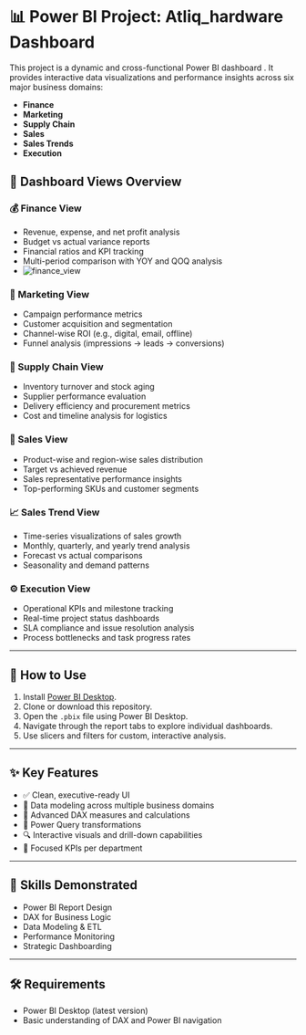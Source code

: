 
# 📊 Power BI Project: Atliq_hardware Dashboard

This project is a dynamic and cross-functional Power BI dashboard . It provides interactive data visualizations and performance insights across six major business domains:

- **Finance**
- **Marketing**
- **Supply Chain**
- **Sales**
- **Sales Trends**
- **Execution**

## 🧭 Dashboard Views Overview

### 💰 Finance View
- Revenue, expense, and net profit analysis
- Budget vs actual variance reports
- Financial ratios and KPI tracking
- Multi-period comparison with YOY and QOQ analysis
- ![finance_view](https://github.com/user-attachments/assets/ad10c2c3-c1e6-4fa5-b567-b40fa2dc3f7c)

### 📣 Marketing View
- Campaign performance metrics
- Customer acquisition and segmentation
- Channel-wise ROI (e.g., digital, email, offline)
- Funnel analysis (impressions → leads → conversions)

### 🚚 Supply Chain View
- Inventory turnover and stock aging
- Supplier performance evaluation
- Delivery efficiency and procurement metrics
- Cost and timeline analysis for logistics

### 🛒 Sales View
- Product-wise and region-wise sales distribution
- Target vs achieved revenue
- Sales representative performance insights
- Top-performing SKUs and customer segments

### 📈 Sales Trend View
- Time-series visualizations of sales growth
- Monthly, quarterly, and yearly trend analysis
- Forecast vs actual comparisons
- Seasonality and demand patterns

### ⚙️ Execution View
- Operational KPIs and milestone tracking
- Real-time project status dashboards
- SLA compliance and issue resolution analysis
- Process bottlenecks and task progress rates

---

## 🚀 How to Use

1. Install [Power BI Desktop](https://powerbi.microsoft.com/desktop/).
2. Clone or download this repository.
3. Open the `.pbix` file using Power BI Desktop.
4. Navigate through the report tabs to explore individual dashboards.
5. Use slicers and filters for custom, interactive analysis.

---

## ✨ Key Features

- ✅ Clean, executive-ready UI
- 📌 Data modeling across multiple business domains
- 🧮 Advanced DAX measures and calculations
- 🔄 Power Query transformations
- 🔍 Interactive visuals and drill-down capabilities
- 🎯 Focused KPIs per department

---

## 🧠 Skills Demonstrated

- Power BI Report Design  
- DAX for Business Logic  
- Data Modeling & ETL  
- Performance Monitoring  
- Strategic Dashboarding  

---

## 🛠️ Requirements

- Power BI Desktop (latest version)
- Basic understanding of DAX and Power BI navigation



